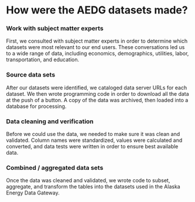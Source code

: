 # How were the AEDG datasets made?


### Work with subject matter experts
First, we consulted with subject matter experts in order to determine which datasets were most relevant to our end users. These conversations led us to a wide range of data, including economics, demographics, utilities, labor, transportation, and education. 

### Source data sets
After our datasets were identified, we cataloged data server URLs for each dataset. We then wrote programming code in order to download all the data at the push of a button. A copy of the data was archived, then loaded into a database for processing.

### Data cleaning and verification
Before we could use the data, we needed to make sure it was clean and validated. Column names were standardized, values were calculated and converted, and data tests were written in order to ensure best available data.

### Combined / aggregated data sets
Once the data was cleaned and validated, we wrote code to subset, aggregate, and transform the tables into the datasets used in the Alaska Energy Data Gateway. 


